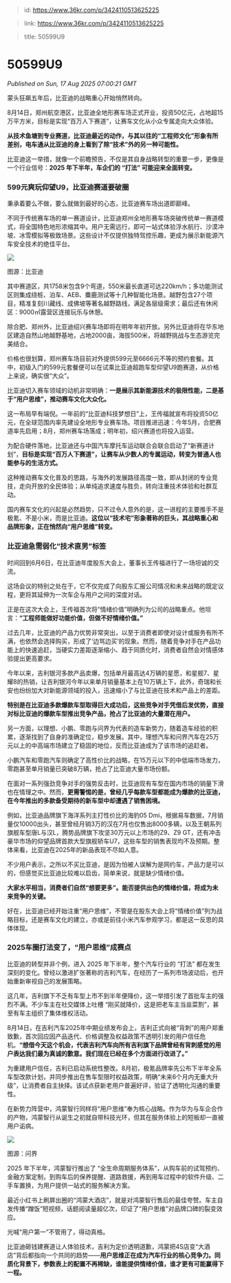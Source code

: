 > id: https://www.36kr.com/p/3424110513625225

> link: https://www.36kr.com/p/3424110513625225

> title: 50599U9

# 50599U9
_Published on Sun, 17 Aug 2025 07:00:21 GMT_

蒙头狂飙五年后，比亚迪的战略重心开始悄然转向。

8月14日，郑州航空港区，比亚迪全地形赛车场正式开业，投资50亿元，占地超15 万平方米，目标是实现“百万人下赛道”，让赛车文化从小众专属走向大众体验。

**从技术鱼塘到专业赛道，比亚迪最近的动作，与其以往的“工程师文化”形象有所差别，电车通从比亚迪的身上看到了除“技术”外的另一种可能性。**

比亚迪这一举措，就像一个前瞻预告，不仅是其自身战略转型的重要一步，更像是一个行业信号：**2025 年下半年，车企们的 “打法” 可能迎来全面转变。**

### **599元爽玩仰望U9，比亚迪赛道要破圈**

秉承着要么不做，要么就做到最好的心态，比亚迪赛车场出道即巅峰。

不同于传统赛车场的单一赛道设计，比亚迪郑州全地形赛车场突破传统单一赛道模式，将全国特色地形浓缩其中。用户无需远行，即可一站式体验浮水航行、沙漠冲坡、冰雪模拟等极致场景。这些设计不仅提供独特驾控乐趣，更成为展示新能源汽车安全技术的绝佳平台。

![](https://img.36krcdn.com/hsossms/20250815/v2_8fd2aec7c66e491da6193fe91a55bc83@5687509_oswg1531332oswg1217oswg810_img_000?x-oss-process=image/format,jpg/interlace,1)

图源：比亚迪

其中赛道区，共1758米包含9个弯道，550米最长直道可达220km/h；多功能测试区则集成绕桩、泊车、AEB、麋鹿测试等十几种智能化场景。越野包含27个项目，精准复刻川藏线、成佛坡等著名越野路线，满足各层级需求；最后还有休闲区：9000㎡露营区连接玩乐与休憩。

除合肥、郑州外，比亚迪绍兴赛车场即将在明年年初开放。另外比亚迪将在华东地区建造自然山地越野基地，占地2000亩，海拔500米，将越野挑战与生态游览完美结合。

价格也很划算，郑州赛车场目前对外提供599元至6666元不等的预约套餐。其中，初级入门的599元套餐便可以在试乘比亚迪超跑车型仰望U9跑赛道，从价格上来说，确实很“大众”。

比亚迪切入赛车领域的动机非常明确：**一是展示其新能源技术的极限性能，二是基于“用户思维”，推动赛车文化大众化。**

这一布局早有端倪。一年前的“比亚迪科技梦想日”上，王传福就宣布将投资50亿元，在全球范围内率先建设全地形专业赛车场。项目推进迅速：今年5月，合肥赛道率先启用；8月，郑州赛车场落成；明年初，绍兴赛道也将投入运营。

为配合硬件落地，比亚迪还与中国汽车摩托车运动联合会联合启动了“新赛道计划”，**目标是实现“百万人下赛道”，让赛车从少数人的专属运动，转变为普通人也能参与的生活方式。**

这种推动赛车文化普及的思路，与海外的发展路径高度一致，即从封闭的专业竞技，走向开放的全民体验；从单纯追求速度与胜负，转向注重技术体验和社群互动。

国内赛车文化的兴起是必然趋势，只不过令人意外的是，这一进程的主要推手不是极氪、不是小米，而是比亚迪。**这位以“技术宅”形象著称的巨头，其战略重心和品牌形象，正在悄然向“用户思维”转变。**

### **比亚迪急需弱化“技术直男”标签**

时间回到6月6日，在比亚迪年度股东大会上，董事长王传福进行了一场坦诚的交流。

这场会议的特别之处在于，它不仅完成了向股东汇报公司情况和未来战略的既定议程，更将其延伸为一次车企与用户之间的深度对话。

正是在这次大会上，王传福首次将“情绪价值”明确列为公司的战略重点。他坦言：**“工程师能做好功能价值，但做不好情绪价值。”**

过去几年，比亚迪的产品力优势非常突出，以至于消费者即使对设计或服务有所不满，也依然会选择购买，形成了‘边骂边买’的现象。然而，随着竞争对手在产品功能上的快速追赶，当硬实力差距逐渐缩小、趋于同质化时，消费者自然会对情感体验提出更高要求。

今年以来，吉利银河多款产品卖爆，包括单月最高达4万辆的星愿，和星舰7、星耀8的热销，让吉利银河今年以来单月销量基本上在10万辆上下，此外，奇瑞和长安也纷纷加大对新能源领域的投入，迅速缩小了与比亚迪在技术和产品上的差距。

**特别是在比亚迪多款爆款车型取得巨大成功后，这些竞争对手凭借后发优势，直接对标比亚迪的爆款车型推出竞争产品，抢占了比亚迪的大量潜在用户。**

另一方面，以理想、小鹏、零跑与问界为代表的造车新势力，随着造车经验的积累，逐渐找到了自身的准确定位，稳步发展。其中，理想汽车和问界汽车在25万元以上的中高端市场建立了稳固的地位，反而比亚迪成为了该市场的追赶者。

小鹏汽车和零跑汽车则确定了高性价比的战略，在15万元以下的中低端市场发力，零跑甚至单月销量已突破8万辆，抢占了比亚迪大量市场份额。

在面对一系列强劲竞争对手的强势反击时，比亚迪现有车型在国内市场的销量下滑也在情理之中。然而，**更需警惕的是，曾经几乎每款车型都能成为爆款的比亚迪，在今年推出的多款备受期待的新车型中却遭遇了销售困境。**

例如，比亚迪品牌旗下海洋系列主打性价比的海豹05 Dmi，根据易车数据，7月销量仅10000出头，甚至曾经月销3万的汉在7月也仅售出8000多辆，以及王朝系列旗舰车型唐L与汉L，腾势品牌旗下攻坚30万元以上市场的Z9、Z9 GT，还有冲击豪华市场的仰望品牌首款大型旗舰轿车U7，这些车型的销售表现均不及预期。整体来看，比亚迪在2025年的新品表现不尽如人意。

不少用户表示，之所以不买比亚迪，是因为怕被人误解为是网约车，产品力是可以的，但感觉买比亚迪比较难以启齿，简单来说，就是缺少情绪价值。

**大家水平相当，消费者们自然“想要更多”。能否提供出色的情绪价值，将成为未来竞争的关键。**

好在，比亚迪已经开始注重“用户思维”，不管是在股东大会上将“情绪价值”列为战略目标，还是赛车文化的建立，亦或是前往小米汽车参观学习，都是这一反思的具体体现。

### **2025车圈打法变了，“用户思维”成赛点**

比亚迪的转型并非个例，进入 2025 年下半年，整个汽车行业的 “打法” 都在发生深刻的变化。曾经以激进扩张著称的吉利汽车，在经历了一系列市场波动后，也开始重新审视自己的发展策略。

这几年，吉利旗下不乏有车型上市不到半年便降价，这一举措引发了首批车主的强烈不满。不少车主在社交媒体上吐槽 “刚买就降价，这是把老车主当韭菜割”，甚至有车主组织了集体维权活动。

8月14日，在吉利汽车2025年中期业绩发布会上，吉利正式向被“背刺”的用户郑重致歉，首次回应因产品迭代、价格调整及权益政策不透明引发的用户信任危机。**“想借今天这个机会，代表吉利汽车向所有吉利旗下品牌曾经有背刺感觉的用户表达我们最为真诚的歉意。我们现在已经在多个方面进行改进了。”**

为重建用户信任，吉利已启动系统性整改。8月初，极氪品牌率先公布下半年全系车型改款计划，并同步推出在售车型限时权益政策，明确“未来6个月内无重大升级”，让消费者自主抉择。该试点获新老用户普遍好评，验证了透明化沟通的重要性。

在新势力阵营中，鸿蒙智行同样将“用户思维”奉为核心战略。作为华为与车企合作的产物，鸿蒙智行从诞生之初就自带科技光环，但其在服务体验上的短板却一直被用户诟病。

![](https://img.36krcdn.com/hsossms/20250815/v2_b2e6d2272c82485589832e61e70f3690@5687509_oswg1425733oswg1267oswg713_img_000?x-oss-process=image/format,jpg/interlace,1)

图源：问界

2025 年下半年，鸿蒙智行推出了 “全生命周期服务体系”，从购车前的试驾预约、金融方案定制，到购车后的保养提醒、道路救援，再到用车过程中的软件升级、二手车置换，为用户提供一站式的服务解决方案。

最近小红书上刷屏出圈的“鸿蒙大酒店”，就是对鸿蒙智行售后的最佳夸赞。车主自发传播“蹭饭”短视频，话题阅读量超亿次，印证了“用户思维”对品牌口碑的裂变效应。

光喊“用户第一”不管用了，得动真格。

比亚迪砸钱建赛道让人体验技术，吉利为定价透明道歉，鸿蒙把4S店变“大酒店”背后都指向一个共同的趋势——**用户思维正在成为汽车行业的核心竞争力。同质化背景下，参数表上的配置不再稀缺，谁能提供情绪价值，谁才更有可能赢得下一程。**
